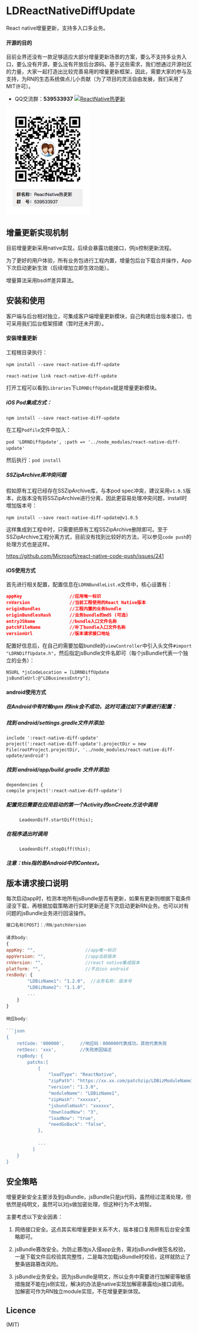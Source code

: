 # LDReactNativeDiffUpdate
React native增量更新，支持多入口多业务。

#### 开源的目的

目前业界还没有一款足够适应大部分增量更新场景的方案，要么不支持多业务入口，要么没有开源，要么没有开放后台源码。基于这些需求，我们想通过开源社区的力量，大家一起打造出比较完善易用的增量更新框架，因此，需要大家的参与及支持，为RN的生态系统做点儿小贡献（为了项目的灵活自由发展，我们采用了MIT许可）。

* QQ交流群：**539533937**  <a target="_blank" href="//shang.qq.com/wpa/qunwpa?idkey=310cb3000d666c23a0f3757a9d2a3548f0a83aecf2121a214790f96718f07157"><img border="0" src="http://pub.idqqimg.com/wpa/images/group.png" alt="ReactNative热更新" title="ReactNative热更新"></a> 


![](./doc/image/ReactNativeDiffUpdate.png)



## 增量更新实现机制

目前增量更新采用native实现，后续会暴露功能接口，供js控制更新流程。

为了更好的用户体验，所有业务包进行工程内置，增量包后台下载合并操作，App下次启动更新生效（后续增加立即生效功能）。

增量算法采用bsdiff差异算法。

## 安装和使用

客户端与后台相对独立，可集成客户端增量更新模块，自己构建后台版本接口，也可采用我们后台框架搭建（暂时还未开源）。

#### 安装增量更新

工程根目录执行：

`npm install --save react-native-diff-update`

`react-native link react-native-diff-update`

打开工程可以看到`Libraries`下`LDRNDiffUpdate`就是增量更新模块。

##### iOS Pod集成方式：

`npm install --save react-native-diff-update`

在工程`Podfile`文件中加入：

`pod 'LDRNDiffUpdate', :path => '../node_modules/react-native-diff-update'`

然后执行：`pod install`

##### SSZipArchive库冲突问题

假如原有工程已经存在SSZipArchive库，与本pod spec冲突，建议采用`v1.0.5`版本，此版本没有将SSZipArchive进行分离，因此更容易处理冲突问题，install时增加版本号：

`npm install --save react-native-diff-update@v1.0.5`

这样集成到工程中时，只需要把原有工程SSZipArchive删除即可。至于SSZipArchive工程分离方式，目前没有找到比较好的方法，可以参见`code push`的处理方式也是这样。

<https://github.com/Microsoft/react-native-code-push/issues/241>

#### iOS使用方式

首先进行相关配置，配置信息在`LDRNBundleList.m`文件中，核心设置有：

```json
appKey                  //应用唯一标识
rnVersion               //当前工程使用的React Native版本
originBundles           //工程内置的业务bundle
originBundlesHash       //业务bundle的md5 (可选)
entryJSName             //bundle入口文件名称
patchFileName           //补丁bundle入口文件名称
versionUrl              //版本请求接口地址
```

配置好信息后，在自己的需要加载bundle的`viewController`中引入头文件`#import "LDRNDiffUpdate.h"`，然后指定jsBundle文件名即可（每个jsBundle代表一个独立的业务）：

```OC
NSURL *jsCodeLocation = [LDRNDiffUpdate jsBundleUrl:@"LDBusinessEntry"];
```

#### android使用方式
##### 在Android中有时候npm 的link会不成功，这时可通过如下步骤进行配置：
##### 找到 android/settings.gradle文件并添加:
```
include ':react-native-diff-update'
project(':react-native-diff-update').projectDir = new File(rootProject.projectDir, '../node_modules/react-native-diff-update/android')
```
##### 找到 android/app/build.gradle 文件并添加:
```
dependencies {
compile project(':react-native-diff-update')
```
##### 配置完后需要在应用启动的第一个Activity的onCreate方法中调用
         LeadeonDiff.startDiff(this);
##### 在程序退出时调用  
         LeadeonDiff.stopDiff(this);
##### 注意：this指的是Android中的Context。



## 版本请求接口说明

每次启动app时，检测本地所有jsBundle是否有更新，如果有更新则根据下载条件浸没下载，再根据加载策略进行实时更新还是下次启动更新RN业务。也可以对有问题的jsBundle业务进行回滚操作。

```js
接口名称[POST]：/RN/patchVersion

请求body:
{
appKey: "",                   //app唯一标识
appVersion: "",               //app当前版本
rnVersion: "",                //react native集成版本
platform: "",                 //平台ios android
resBody: { 
        "LDBizName1": "1.2.0",  //业务名称: 版本号
        "LDBizName2": "1.1.0", 
        ...
    } 
}

响应body:

```json
{
    retCode: '000000',      //响应码：000000代表成功，其他代表失败
    retDesc: 'xxx',         //失败原因描述
    rspBody: {
        patchs:[   
            { 
                "loadType": "ReactNative",                                       //业务类型：ReactNative、HybridApp
                "zipPath": "https://xx.xx.com/patchzip/LDBizModuleName1.zip",   //下载路径
                "version": "1.3.0",                                               //业务版本号
                "moduleName": "LDBizName1",                                     //jsBundle名称
                "zipHash": "xxxxxx",                                            //zip文件md5值
                "jsbundleHash": "xxxxxx",                                       //差异合并后js文件md5值
                "downloadNow": "3",                                             //0：总是下载, 1:wifi下载，2: 4g和wifi下载
                "loadNow": "true",                                              //true:即刻更新，false:下次启动更新
                "needGoBack": "false",                                          //是否需要回退版本
            },

            ...
          ]
    }
}

```

## 安全策略

增量更新安全主要涉及到jsBundle，jsBundle只是js代码，虽然经过混淆处理，但依然是纯明文，虽然可以对js做加密处理，但这种行为不太明智。

主要考虑以下安全因素：

1. 网络接口安全。这点其实和增量更新关系不大，版本接口复用原有后台安全策略即可。

2. jsBundle篡改安全。为防止篡改js入侵app业务，需对jsBundle做签名校验，一是下载文件后校验其完整性，二是每次加载jsBundle时校验，这样就防止了整条链路篡改风险。

3. jsBundle业务安全。因为jsBundle是明文，所以业务中需要进行加解密等敏感措施就不能在js侧实现，解决的办法是native实现加解密暴露给js接口调用。加解密可作为RN独立module实现，不在增量更新体现。


## Licence

(MIT)

